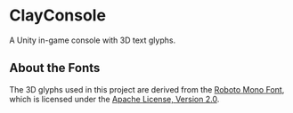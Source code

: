 # ClayConsole

A Unity in-game console with 3D text glyphs.

## About the Fonts

The 3D glyphs used in this project are derived from the [Roboto Mono
Font](https://fonts.google.com/specimen/Roboto+Mono), which is licensed under
the [Apache License, Version 2.0](http://www.apache.org/licenses/LICENSE-2.0).
